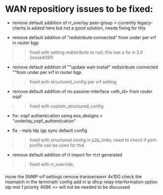 # WAN repositiory issues to be fixed:

- remove default addiition of rr_overlay peer-group > currently legacy-clients is added here but not a good solution, needs fixing for this

- remove default addition of "redistribute connected" from under per vrf in router bgp
 >> fixed with setting redistribute to null;
 >> this has a fix in 5.0 (issue4091)

- remove default addition of ""update wait-install" redistribute connected ""from under per vrf in router bgp
>> fixed with structured_config per vrf setting

- remove default addition of no passive-interface <eth_id> from router ospf
>> fixed with custom_structured_config

- fix- ospf authentication using eos_designs > "underlay_ospf_authentication"

- fix - mpls ldp igp sync default config
>> fixed with structured config in p2p_links; need to check if port-profile can be used for this

- remove default addition of rt import for rt:rt generated
>> fixed with rt_override;


###

move the SNMP vrf settings
remove transreceievr 4x10G
check the mismatch in the terminattr config
add in ip dhcp relay interformation option
stp mst 1 priority 4096 >> will not be needed to be discussed

